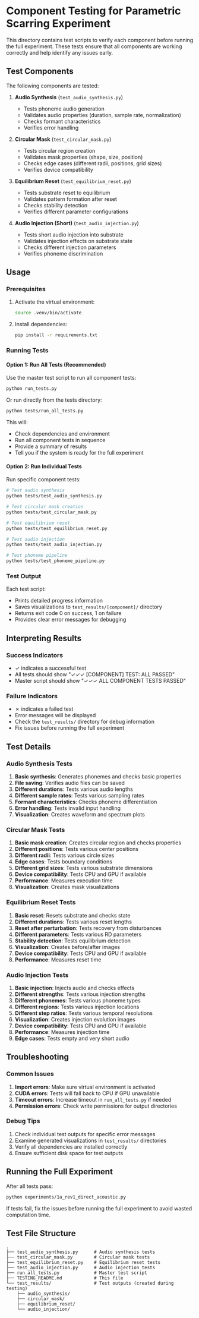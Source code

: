# Component Testing for Parametric Scarring Experiment

This directory contains test scripts to verify each component before running the full experiment. These tests ensure that all components are working correctly and help identify any issues early.

## Test Components

The following components are tested:

1. **Audio Synthesis** (`test_audio_synthesis.py`)
   - Tests phoneme audio generation
   - Validates audio properties (duration, sample rate, normalization)
   - Checks formant characteristics
   - Verifies error handling

2. **Circular Mask** (`test_circular_mask.py`)
   - Tests circular region creation
   - Validates mask properties (shape, size, position)
   - Checks edge cases (different radii, positions, grid sizes)
   - Verifies device compatibility

3. **Equilibrium Reset** (`test_equilibrium_reset.py`)
   - Tests substrate reset to equilibrium
   - Validates pattern formation after reset
   - Checks stability detection
   - Verifies different parameter configurations

4. **Audio Injection (Short)** (`test_audio_injection.py`)
   - Tests short audio injection into substrate
   - Validates injection effects on substrate state
   - Checks different injection parameters
   - Verifies phoneme discrimination

## Usage

### Prerequisites

1. Activate the virtual environment:
   ```bash
   source .venv/bin/activate
   ```

2. Install dependencies:
   ```bash
   pip install -r requirements.txt
   ```

### Running Tests

#### Option 1: Run All Tests (Recommended)

Use the master test script to run all component tests:

```bash
python run_tests.py
```

Or run directly from the tests directory:

```bash
python tests/run_all_tests.py
```

This will:
- Check dependencies and environment
- Run all component tests in sequence
- Provide a summary of results
- Tell you if the system is ready for the full experiment

#### Option 2: Run Individual Tests

Run specific component tests:

```bash
# Test audio synthesis
python tests/test_audio_synthesis.py

# Test circular mask creation
python tests/test_circular_mask.py

# Test equilibrium reset
python tests/test_equilibrium_reset.py

# Test audio injection
python tests/test_audio_injection.py

# Test phoneme pipeline
python tests/test_phoneme_pipeline.py
```

### Test Output

Each test script:
- Prints detailed progress information
- Saves visualizations to `test_results/[component]/` directory
- Returns exit code 0 on success, 1 on failure
- Provides clear error messages for debugging

## Interpreting Results

### Success Indicators

- ✓ indicates a successful test
- All tests should show "✓✓✓ [COMPONENT] TEST: ALL PASSED"
- Master script should show "✓✓✓ ALL COMPONENT TESTS PASSED"

### Failure Indicators

- ✗ indicates a failed test
- Error messages will be displayed
- Check the `test_results/` directory for debug information
- Fix issues before running the full experiment

## Test Details

### Audio Synthesis Tests

1. **Basic synthesis**: Generates phonemes and checks basic properties
2. **File saving**: Verifies audio files can be saved
3. **Different durations**: Tests various audio lengths
4. **Different sample rates**: Tests various sampling rates
5. **Formant characteristics**: Checks phoneme differentiation
6. **Error handling**: Tests invalid input handling
7. **Visualization**: Creates waveform and spectrum plots

### Circular Mask Tests

1. **Basic mask creation**: Creates circular region and checks properties
2. **Different positions**: Tests various center positions
3. **Different radii**: Tests various circle sizes
4. **Edge cases**: Tests boundary conditions
5. **Different grid sizes**: Tests various substrate dimensions
6. **Device compatibility**: Tests CPU and GPU if available
7. **Performance**: Measures execution time
8. **Visualization**: Creates mask visualizations

### Equilibrium Reset Tests

1. **Basic reset**: Resets substrate and checks state
2. **Different durations**: Tests various reset lengths
3. **Reset after perturbation**: Tests recovery from disturbances
4. **Different parameters**: Tests various RD parameters
5. **Stability detection**: Tests equilibrium detection
6. **Visualization**: Creates before/after images
7. **Device compatibility**: Tests CPU and GPU if available
8. **Performance**: Measures reset time

### Audio Injection Tests

1. **Basic injection**: Injects audio and checks effects
2. **Different strengths**: Tests various injection strengths
3. **Different phonemes**: Tests various phoneme types
4. **Different regions**: Tests various injection locations
5. **Different step ratios**: Tests various temporal resolutions
6. **Visualization**: Creates injection evolution images
7. **Device compatibility**: Tests CPU and GPU if available
8. **Performance**: Measures injection time
9. **Edge cases**: Tests empty and very short audio

## Troubleshooting

### Common Issues

1. **Import errors**: Make sure virtual environment is activated
2. **CUDA errors**: Tests will fall back to CPU if GPU unavailable
3. **Timeout errors**: Increase timeout in `run_all_tests.py` if needed
4. **Permission errors**: Check write permissions for output directories

### Debug Tips

1. Check individual test outputs for specific error messages
2. Examine generated visualizations in `test_results/` directories
3. Verify all dependencies are installed correctly
4. Ensure sufficient disk space for test outputs

## Running the Full Experiment

After all tests pass:

```bash
python experiments/1a_rev1_direct_acoustic.py
```

If tests fail, fix the issues before running the full experiment to avoid wasted computation time.

## Test File Structure

```
.
├── test_audio_synthesis.py      # Audio synthesis tests
├── test_circular_mask.py        # Circular mask tests
├── test_equilibrium_reset.py    # Equilibrium reset tests
├── test_audio_injection.py      # Audio injection tests
├── run_all_tests.py             # Master test script
├── TESTING_README.md            # This file
└── test_results/                # Test outputs (created during testing)
    ├── audio_synthesis/
    ├── circular_mask/
    ├── equilibrium_reset/
    └── audio_injection/